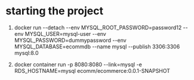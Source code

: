 # starting the project

1. docker run --detach --env MYSQL_ROOT_PASSWORD=password12 --env MYSQL_USER=mysql-user --env MYSQL_PASSWORD=dummypassword --env MYSQL_DATABASE=ecommdb --name mysql --publish 3306:3306 mysql:8.0

2. docker container run -p 8080:8080 --link=mysql -e RDS_HOSTNAME=mysql  ecomm/ecommerce:0.0.1-SNAPSHOT

